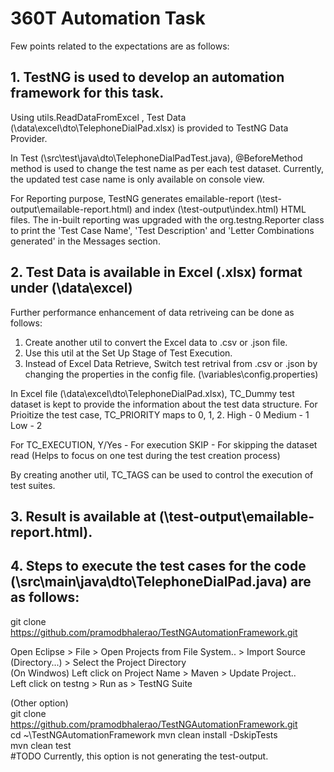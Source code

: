 # 360T Automation Task  


Few points related to the expectations are as follows:  

## 1. TestNG is used to develop an automation framework for this task.  

Using utils.ReadDataFromExcel , Test Data (\data\excel\dto\TelephoneDialPad.xlsx) is provided to TestNG Data Provider.  

In Test (\src\test\java\dto\TelephoneDialPadTest.java), @BeforeMethod method is used to change the test name as per each test dataset. 
Currently, the updated test case name is only available on console view.  

For Reporting purpose, TestNG generates emailable-report (\test-output\emailable-report.html) and index (\test-output\index.html) HTML files.
The in-built reporting was upgraded with the org.testng.Reporter class to print the 'Test Case Name', 'Test Description' and 'Letter Combinations generated' in the Messages section.  


## 2. Test Data is available in Excel (.xlsx) format under (\data\excel\)  

Further performance enhancement of data retriveing can be done as follows:
1) Create another util to convert the Excel data to .csv or .json file.
2) Use this util at the Set Up Stage of Test Execution.
3) Instead of Excel Data Retrieve, Switch test retrival from .csv or .json by changing the properties in the config file. (\variables\config.properties)  


In Excel file (\data\excel\dto\TelephoneDialPad.xlsx), TC_Dummy test dataset is kept to provide the information about the test data structure.
For Prioitize the test case, TC_PRIORITY maps to 0, 1, 2.
High - 0
Medium - 1
Low - 2  

 
For TC_EXECUTION,
Y/Yes - For execution
SKIP - For skipping the dataset read (Helps to focus on one test during the test creation process)  

By creating another util, TC_TAGS can be used to control the execution of test suites.  


## 3. Result is available at (\test-output\emailable-report.html).  


## 4. Steps to execute the test cases for the code (\src\main\java\dto\TelephoneDialPad.java) are as follows:  

git clone https://github.com/pramodbhalerao/TestNGAutomationFramework.git  

Open Eclipse > File > Open Projects from File System.. > Import Source (Directory...) > Select the Project Directory  
(On Windwos) Left click on Project Name > Maven > Update Project..  
Left click on testng > Run as > TestNG Suite  



(Other option)  
git clone https://github.com/pramodbhalerao/TestNGAutomationFramework.git  
cd ~\TestNGAutomationFramework
mvn clean install -DskipTests  
mvn clean test  
#TODO Currently, this option is not generating the test-output.  

